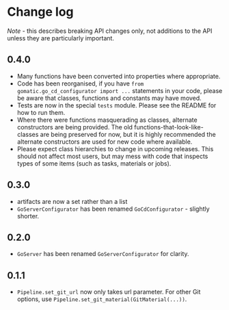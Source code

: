 # Change log

*Note* - this describes breaking API changes only, not additions to the API unless they are particularly important.

## 0.4.0

* Many functions have been converted into properties where appropriate.
* Code has been reorganised, if you have `from gomatic.go_cd_configurator import ...` statements in your code, please be
  aware that classes, functions and constants may have moved.
* Tests are now in the special `tests` module. Please see the README for how to run them.
* Where there were functions masquerading as classes, alternate constructors are being provided. The old
  functions-that-look-like-classes are being preserved for now, but it is highly recommended the alternate constructors
  are used for new code where available.
* Please expect class hierarchies to change in upcoming releases. This should not affect most users, but may mess with
  code that inspects types of some items (such as tasks, materials or jobs).

## 0.3.0

* artifacts are now a set rather than a list
* `GoServerConfigurator` has been renamed `GoCdConfigurator` - slightly shorter.

## 0.2.0

* `GoServer` has been renamed `GoServerConfigurator` for clarity.

## 0.1.1

* `Pipeline.set_git_url` now only takes url parameter. For other Git options, use `Pipeline.set_git_material(GitMaterial(...))`.
